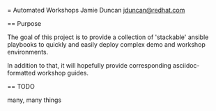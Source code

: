 = Automated Workshops
Jamie Duncan <jduncan@redhat.com>

== Purpose

The goal of this project is to provide a collection of 'stackable' ansible playbooks to quickly and easily deploy complex demo and workshop environments.

In addition to that, it will hopefully provide corresponding asciidoc-formatted workshop guides.

== TODO

many, many things
